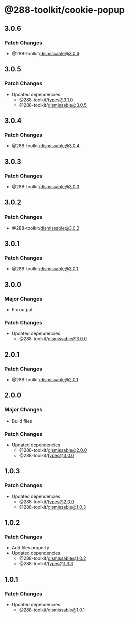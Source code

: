 # @288-toolkit/cookie-popup

## 3.0.6

### Patch Changes

-   @288-toolkit/dismissable@3.0.6

## 3.0.5

### Patch Changes

-   Updated dependencies
    -   @288-toolkit/types@3.1.0
    -   @288-toolkit/dismissable@3.0.5

## 3.0.4

### Patch Changes

-   @288-toolkit/dismissable@3.0.4

## 3.0.3

### Patch Changes

-   @288-toolkit/dismissable@3.0.3

## 3.0.2

### Patch Changes

-   @288-toolkit/dismissable@3.0.2

## 3.0.1

### Patch Changes

-   @288-toolkit/dismissable@3.0.1

## 3.0.0

### Major Changes

-   Fix output

### Patch Changes

-   Updated dependencies
    -   @288-toolkit/dismissable@3.0.0

## 2.0.1

### Patch Changes

-   @288-toolkit/dismissable@2.0.1

## 2.0.0

### Major Changes

-   Build files

### Patch Changes

-   Updated dependencies
    -   @288-toolkit/dismissable@2.0.0
    -   @288-toolkit/types@3.0.0

## 1.0.3

### Patch Changes

-   Updated dependencies
    -   @288-toolkit/types@2.0.0
    -   @288-toolkit/dismissable@1.0.3

## 1.0.2

### Patch Changes

-   Add files property
-   Updated dependencies
    -   @288-toolkit/dismissable@1.0.2
    -   @288-toolkit/types@1.3.3

## 1.0.1

### Patch Changes

-   Updated dependencies
    -   @288-toolkit/dismissable@1.0.1
